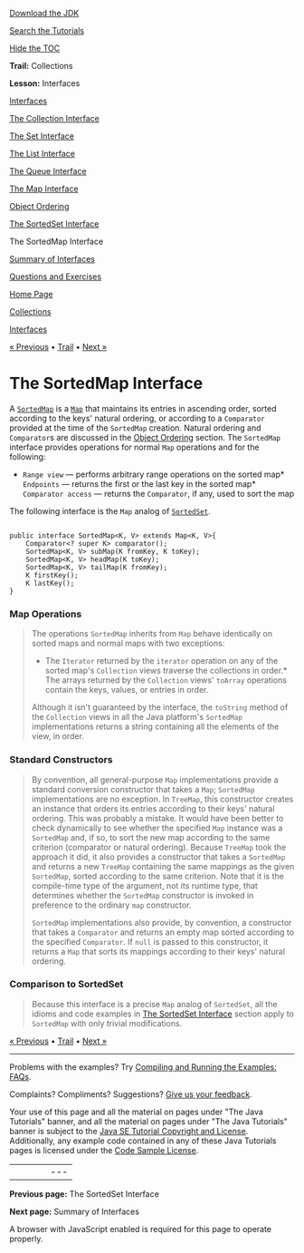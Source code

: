 [Download
the JDK](http://java.sun.com/javase/6/download.jsp)
  
[Search the
Tutorials](../../search.html)
  
[Hide the TOC](javascript:toggleLeft())

**Trail:** Collections
  
**Lesson:** Interfaces

[Interfaces](index.html)

[The Collection Interface](collection.html)

[The Set Interface](set.html)

[The List Interface](list.html)

[The Queue Interface](queue.html)

[The Map Interface](map.html)

[Object Ordering](order.html)

[The SortedSet Interface](sorted-set.html)

The SortedMap Interface

[Summary of Interfaces](summary.html)

[Questions and Exercises](QandE/questions.html)

[Home Page](../../index.html)
>
[Collections](../index.html)
>
[Interfaces](index.html)

[« Previous](sorted-set.html) • [Trail](../TOC.html) • [Next »](summary.html)

# The SortedMap Interface

A
[`SortedMap`](http://download.oracle.com/javase/7/docs/api/java/util/SortedMap.html) is a
[`Map`](http://download.oracle.com/javase/7/docs/api/java/util/Map.html) that maintains its entries in ascending order, sorted according to the
keys' natural ordering, or according to a `Comparator`
provided at the time of the `SortedMap` creation. Natural ordering and
`Comparator`s are discussed in the
[Object Ordering](order.html) section. The `SortedMap` interface provides
operations for normal `Map` operations and for the following:

* `Range view` — performs arbitrary range operations on the sorted map* `Endpoints` — returns the first or the last key in the sorted map* `Comparator access` — returns the `Comparator`, if any, used to sort the map

The following interface is the `Map` analog of
[`SortedSet`](http://download.oracle.com/javase/7/docs/api/java/util/SortedSet.html).

```

public interface SortedMap<K, V> extends Map<K, V>{
    Comparator<? super K> comparator();
    SortedMap<K, V> subMap(K fromKey, K toKey);
    SortedMap<K, V> headMap(K toKey);
    SortedMap<K, V> tailMap(K fromKey);
    K firstKey();
    K lastKey();
}

```

### Map Operations

> The operations `SortedMap` inherits from `Map`
> behave identically on sorted maps and normal maps with two exceptions:
>
> * The `Iterator` returned by the `iterator` operation
>   on any of the sorted map's `Collection` views traverse the
>   collections in order.* The arrays returned by the `Collection` views'
>     `toArray` operations contain the keys, values, or
>     entries in order.
>
> Although it isn't guaranteed by the interface, the `toString`
> method of the `Collection` views in all the
> Java platform's `SortedMap` implementations returns a
> string containing all the elements of the view, in order.

### Standard Constructors

> By convention, all general-purpose `Map` implementations provide a
> standard conversion constructor that takes a `Map`;
> `SortedMap` implementations are no exception. In `TreeMap`,
> this constructor creates an instance that orders its entries according to their
> keys' natural ordering. This was probably a mistake. It would have been better to
> check dynamically to see whether the specified `Map` instance was a
> `SortedMap` and, if so, to sort the new map according to the same
> criterion (comparator or natural ordering). Because `TreeMap` took
> the approach it did, it also provides a constructor that takes a
> `SortedMap` and returns a new `TreeMap` containing
> the same mappings as the given `SortedMap`, sorted according to
> the same criterion. Note that it is the compile-time type of the argument,
> not its runtime type, that determines whether the `SortedMap`
> constructor is invoked in preference to the ordinary `map` constructor.
>
> `SortedMap` implementations also provide, by convention, a
> constructor that takes a `Comparator` and returns an empty
> map sorted according to the specified `Comparator`. If
> `null` is passed to this constructor, it returns a
> `Map` that sorts its mappings according to their keys'
> natural ordering.

### Comparison to SortedSet

> Because this interface is a precise `Map` analog of
> `SortedSet`, all the idioms and code examples in
> [The SortedSet Interface](sorted-set.html) section apply to `SortedMap` with only trivial modifications.

[« Previous](sorted-set.html)
•
[Trail](../TOC.html)
•
[Next »](summary.html)

---

Problems with the examples? Try [Compiling and Running
the Examples: FAQs](../../information/run-examples.html).
  
Complaints? Compliments? Suggestions? [Give
us your feedback](http://download.oracle.com/javase/feedback.html).

Your use of this page and all the material on pages under "The Java Tutorials" banner,
and all the material on pages under "The Java Tutorials" banner is subject to the [Java SE Tutorial Copyright
and License](../../information/license.html).
Additionally, any example code contained in any of these Java
Tutorials pages is licensed under the
[Code
Sample License](http://developers.sun.com/license/berkeley_license.html).

|  |  |  |  |  |
| --- | --- | --- | --- | --- |
| |  |  | | --- | --- | | duke image | Oracle logo | | [About Oracle](http://www.oracle.com/us/corporate/index.html) | [Oracle Technology Network](http://www.oracle.com/technology/index.html) | [Terms of Service](https://www.samplecode.oracle.com/servlets/CompulsoryClickThrough?type=TermsOfService) | Copyright © 1995, 2011 Oracle and/or its affiliates. All rights reserved. |

**Previous page:** The SortedSet Interface
  
**Next page:** Summary of Interfaces




A browser with JavaScript enabled is required for this page to operate properly.